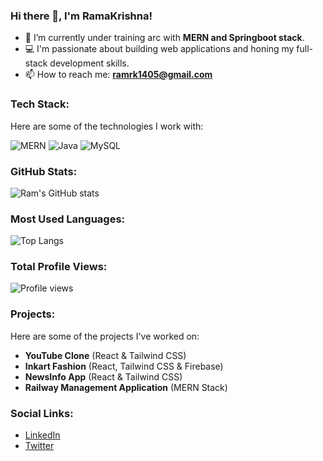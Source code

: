 ### Hi there 👋, I'm RamaKrishna!

- 🔭 I’m currently under training arc with **MERN and Springboot stack**.
- 💻 I'm passionate about building web applications and honing my full-stack development skills.
- 📫 How to reach me: **ramrk1405@gmail.com**

### Tech Stack:
Here are some of the technologies I work with:

![MERN](https://img.shields.io/badge/-MERN-000000?style=for-the-badge&logo=mongodb&logoColor=white&logoWidth=20)
![Java](https://img.shields.io/badge/-Java-007396?style=for-the-badge&logo=java&logoColor=white)
![MySQL](https://img.shields.io/badge/-MySQL-4479A1?style=for-the-badge&logo=mysql&logoColor=white)

### GitHub Stats:
![Ram's GitHub stats](https://github-readme-stats.vercel.app/api?username=Ram-1405&show_icons=true&theme=radical)

### Most Used Languages:
![Top Langs](https://github-readme-stats.vercel.app/api/top-langs/?username=Ram-1405&layout=compact&theme=radical)

### Total Profile Views:
![Profile views](https://komarev.com/ghpvc/?username=Ram-1405&color=blue)

### Projects:
Here are some of the projects I've worked on:
- **YouTube Clone** (React & Tailwind CSS)
- **Inkart Fashion** (React, Tailwind CSS & Firebase)
- **NewsInfo App** (React & Tailwind CSS)
- **Railway Management Application** (MERN Stack)

### Social Links:
- [LinkedIn](https://www.linkedin.com/in/ram-krishna-22655b225?utm_source=share&utm_campaign=share_via&utm_content=profile&utm_medium=android_app)
- [Twitter](https://x.com/ram_rk1405?t=-Ri_q3kVMvV1fky2QaNuJA&s=09)

